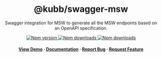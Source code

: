 <div align="center">

  <!-- <img src="assets/logo.png" alt="logo" width="200" height="auto" /> -->
  <h1>@kubb/swagger-msw</h1>
  
  <p>
   Swagger integration for MSW to generate all the MSW endpoints based on an OpenAPI specification.
  </p>

<!-- Badges -->
<p>
  <a href="https://www.npmjs.com/package/@kubb/swagger-react-query">
    <img alt="Npm version" src="https://img.shields.io/npm/v/@kubb/swagger-react-query?style=for-the-badge"/>
  </a>
  <a href="https://www.npmjs.com/package/@kubb/swagger-react-query">
    <img alt="Npm downloads" src="https://img.shields.io/bundlephobia/min/@kubb/swagger-react-query?style=for-the-badge"/>
  </a>
  <a href="https://www.npmjs.com/package/@kubb/swagger-react-query">
    <img alt="Npm downloads" src="https://img.shields.io/npm/dm/@kubb/swagger-react-query?style=for-the-badge"/>
  </a>
</p>
   
<h4>
    <a href="https://codesandbox.io/s/github/kubb-project/kubb/tree/main/examples/simple">View Demo</a>
  <span> · </span>
    <a href="https://kubb.dev/" target="_blank">Documentation</a>
  <span> · </span>
    <a href="https://github.com/kubb-project/kubb/issues/">Report Bug</a>
  <span> · </span>
    <a href="https://github.com/kubb-project/kubb/issues/">Request Feature</a>
  </h4>
</div>

<br />

<!-- About the Project 
## :star2: About the Project

<div align="center"> 
  <img src="assets/screenshot.jpg" alt="screenshot" />
</div>
-->
